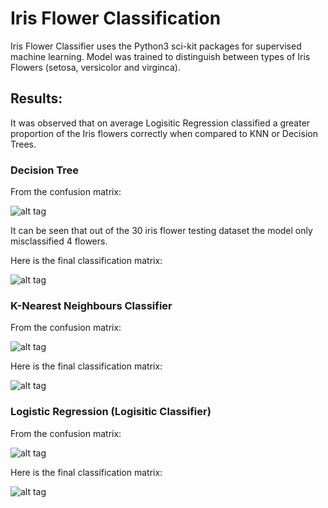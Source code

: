 # Iris Flower Classification
Iris Flower Classifier uses the Python3 sci-kit packages for supervised machine learning. Model was trained to distinguish between types of Iris Flowers (setosa, versicolor and virginca). 

## Results:

It was observed that on average Logisitic Regression classified a greater proportion of the Iris flowers correctly when compared to KNN 
or Decision Trees. 

### Decision Tree
From the confusion matrix:

![alt tag](https://snag.gy/xGuAoE.jpg)

It can be seen that out of the 30 iris flower testing dataset the model only misclassified 4 flowers. 

Here is the final classification matrix:

![alt tag](https://snag.gy/oqZ87j.jpg)

### K-Nearest Neighbours Classifier
From the confusion matrix:

![alt tag](https://snag.gy/Fdk0Pp.jpg)

Here is the final classification matrix:

![alt tag](https://snag.gy/MW23zD.jpg)


### Logistic Regression (Logisitic Classifier)
From the confusion matrix:

![alt tag](https://snag.gy/MoPmbI.jpg)

Here is the final classification matrix:

![alt tag](https://snag.gy/jgnWMp.jpg)


